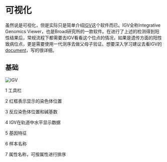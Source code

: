 # 可视化

虽然说是可视化，但是实际只是简单介绍[IGV](http://software.broadinstitute.org/software/igv/home)这个软件而已。IGV全称Integrative Genomics Viewer，也是Broad研究所的一款软件。在进行了上述的检测得到阳性结果后，常规流程下都需要去IGV看看这个位点的情况，如果是遗传方面的阳性致病位点，更是需要使用一代测序去做父母子验证。想要深入学习建议去看IGV的[document](https://software.broadinstitute.org/software/igv/UserGuide)，写的很详细。

## 基础
![IGV](https://lh4.googleusercontent.com/pOMn70b4Ng3q-Dgrx1CGHg-bEa6aXlEhnQpoB6Tj8dfeHi8nEvUWxIJnp5qk7Twbfnj4JAK1Fic7qK_PcHI4HPXob0xeh4kxGBzLqZu40k3eIzcEuRsLivYtlQYdcaLwhHP5hW9Z)

1 工具栏

2 红框表示显示的染色体位置

3 反应染色体位置和碱基数

4 IGV在轨道中水平显示数据

5 基因特征

6 样本名称

7 属性名称，可按属性进行排序









